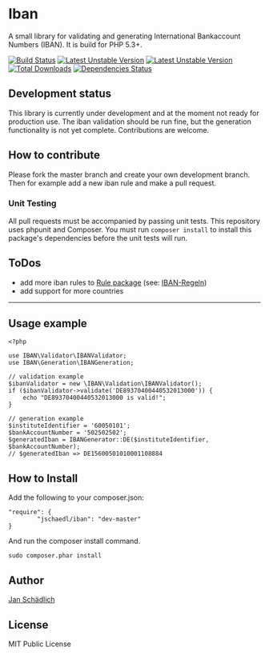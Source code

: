 # Iban

A small library for validating and generating International Bankaccount Numbers (IBAN). It is build for PHP 5.3+.


[![Build Status](https://travis-ci.org/jschaedl/Iban.png)](https://travis-ci.org/jschaedl/Iban) 
[![Latest Unstable Version](https://poser.pugx.org/jschaedl/Iban/v/stable.png)](https://packagist.org/packages/jschaedl/Iban) 
[![Latest Unstable Version](https://poser.pugx.org/jschaedl/Iban/v/unstable.png)](https://packagist.org/packages/jschaedl/Iban) 
[![Total Downloads](https://poser.pugx.org/jschaedl/Iban/downloads.png)](https://packagist.org/packages/jschaedl/Iban) 
[![Dependencies Status](https://d2xishtp1ojlk0.cloudfront.net/d/12894297)](http://depending.in/jschaedl/Iban)

## Development status
This library is currently under development and at the moment not ready for production use. The iban validation should be run fine, but the generation functionality is not yet complete. Contributions are welcome.

## How to contribute

Please fork the master branch and create your own development branch. Then for example add a new iban rule and make a pull request. 

### Unit Testing

All pull requests must be accompanied by passing unit tests. This repository uses phpunit and Composer. You must run `composer install` to install this package's dependencies before the unit tests will run.


## ToDos
* add more iban rules to [Rule package](https://github.com/jschaedl/Iban/tree/master/src/IBAN/Rule) (see: [IBAN-Regeln](http://www.kigst.de/media/Deutsche_Bundesbank_Uebersicht_der_IBAN_Regeln_Stand_Juni_2013.pdf))
* add support for more countries

---


## Usage example

```
<?php

use IBAN\Validator\IBANValidator;
use IBAN\Generation\IBANGeneration;
    
// validation example
$ibanValidator = new \IBAN\Validation\IBANValidator();
if ($ibanValidator->validate('DE89370400440532013000')) {
	echo "DE89370400440532013000 is valid!";
}
 
// generation example
$instituteIdentifier = '60050101';
$bankAccountNumber = '502502502';
$generatedIban = IBANGenerator::DE($instituteIdentifier, $bankAccountNumber); 
// $generatedIban => DE15600501010001108884
 ```	
    
## How to Install

Add the following to your composer.json:


```
"require": {
        "jschaedl/iban": "dev-master"
}
```

And run the composer install command.

```
sudo composer.phar install
```

## Author

[Jan Schädlich](https://github.com/jschaedl)

## License

MIT Public License
